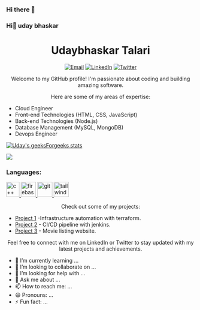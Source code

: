 ### Hi there 👋

### Hi👋 uday bhaskar
<h1 align="center">Udaybhaskar Talari</h1>

<p align="center">
  <a href="20a91a1252@aec.edu.in"><img src="https://img.shields.io/badge/Email-%23EA4335.svg?&style=flat-square&logo=gmail&logoColor=white" alt="Email"></a>
  <a href="https://www.linkedin.com/in/uday-bhaskar-talari-abb902212/"><img src="https://img.shields.io/badge/LinkedIn-%230077B5.svg?&style=flat-square&logo=linkedin&logoColor=white" alt="LinkedIn"></a>
  <a href="https://twitter.com/your-twitter"><img src="https://img.shields.io/badge/Twitter-%231DA1F2.svg?&style=flat-square&logo=twitter&logoColor=white" alt="Twitter"></a>
</p>

<p align="center">Welcome to my GitHub profile! I'm passionate about coding and building amazing software.</p>

<p align="center">Here are some of my areas of expertise:</p>

<ul>
  <li>Cloud Engineer</li>
  <li>Front-end Technologies (HTML, CSS, JavaScript)</li>
  <li>Back-end Technologies (Node.js)</li>
  <li>Database Management (MySQL, MongoDB)</li>
  <li>Devops Engineer</li>
</ul>





[![Uday's geeksForgeeks stats](https://geeks-for-geeks-stats-api-napiyo.vercel.app/?userName=udaybhaskar)](https://auth.geeksforgeeks.org/user/20a91a1252/practice)

[![](https://leetcard.jacoblin.cool/uday_bhaskar?theme=dark)](https://leetcode.com/Udaybhaskartalari2002/)







<h3 align="left">Languages:</h3>
<p align="left"> <a href="https://github.com/UdaybhaskarTalari" target="_blank" rel="noreferrer"> <img src="https://upload.wikimedia.org/wikipedia/commons/thumb/1/18/ISO_C%2B%2B_Logo.svg/800px-ISO_C%2B%2B_Logo.svg.png" alt="c++" width="35" height="40"/> </a> </a> <a href="https://www.github.com/padalavenkatakrishnareddy/" target="_blank" rel="noreferrer"> <img src="https://cdn4.iconfinder.com/data/icons/logos-and-brands/512/267_Python_logo-512.png" alt="firebase" width="40" height="40"/> </a>   <a href="https://git-scm.com/" target="_blank" rel="noreferrer"> <img src="https://cdn-icons-png.flaticon.com/512/226/226777.png" alt="git" width="40" height="40"/> </a> <a href="https://tailwindcss.com/" target="_blank" rel="noreferrer"> <img src="https://icons-for-free.com/download-icon-development+logo+mysql+icon-1320184807686758112_512.png" alt="tailwind" width="40" height="40"/> </a> </p>







<p align="center">Check out some of my projects:</p>

<ul>
  <li><a href="https://github.com/your-project1">Project 1</a> -Infrastructure automation with terraform.</li>
  <li><a href="https://github.com/your-project2">Project 2</a> - CI/CD pipeline with jenkins.</li>
  <li><a href="https://github.com/your-project3">Project 3</a> - Movie listing website.</li>
</ul>

<p align="center">Feel free to connect with me on LinkedIn or Twitter to stay updated with my latest projects and achievements.</p>











<!--
*PadalaVenkataKrishnareddy/PadalaVenkataKrishnareddy* is a ✨ special ✨ repository because its `README.md` (this file) appears on your GitHub profile.

Here are some ideas to get you started:

- 🔭 I’m currently working on ...
- 🌱 I’m currently learning ...
- 👯 I’m looking to collaborate on ...
- 🤔 I’m looking for help with ...
- 💬 Ask me about ...
- 📫 How to reach me: ...
- 😄 Pronouns: ...
- ⚡ Fun fact: ...
-->



- 🌱 I’m currently learning ...
- 👯 I’m looking to collaborate on ...
- 🤔 I’m looking for help with ...
- 💬 Ask me about ...
- 📫 How to reach me: ...
- 😄 Pronouns: ...
- ⚡ Fun fact: ...

